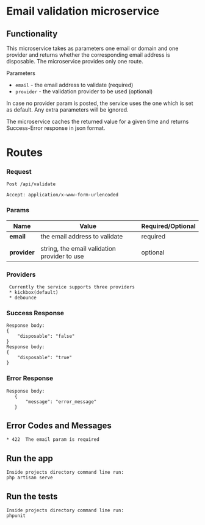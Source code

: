 # Email validation  microservice
## Functionality

This microservice takes as parameters one email or domain and one provider and returns whether 
the corresponding email address is disposable. The microservice provides only one route. 

Parameters
* `email` - the email address to validate (required)
* `provider` - the validation provider to be used (optional)

In case no provider param is posted, the service uses the one which is set as default.
Any extra parameters will be ignored.

The microservice caches the returned value for a given time and returns 
Success-Error response in json format.

# Routes


### Request
  `Post /api/validate`
 
    Accept: application/x-www-form-urlencoded
        
### Params

Name          | Value                                        | Required/Optional
--------------|--------------------------------------------- |------------------
**email**     | the email address to validate                |required
              |                                              |
**provider**  | string, the email validation provider to use |optional
                           
    
### Providers
     Currently the service supports three providers
     * kickbox(default)
     * debounce
  
### Success Response
    Response body:
    {
        "disposable": "false"
    }
    Response body:
    {
        "disposable": "true"
    }
    
    
### Error Response
    Response body:
       {
           "message": "error_message"
       }

## Error Codes and Messages
    * 422  The email param is required

        
## Run the app
    Inside projects directory command line run:
    php artisan serve

## Run the tests
    Inside projects directory command line run:
    phpunit
